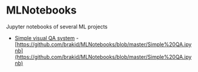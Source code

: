 # MLNotebooks
Jupyter notebooks of several ML projects

* [Simple visual QA system](https://www.hagen-schupp.me/2020/03/27/SimpleVisualQA.html) - [https://github.com/brakid/MLNotebooks/blob/master/Simple%20QA.ipynb](https://github.com/brakid/MLNotebooks/blob/master/Simple%20QA.ipynb)
